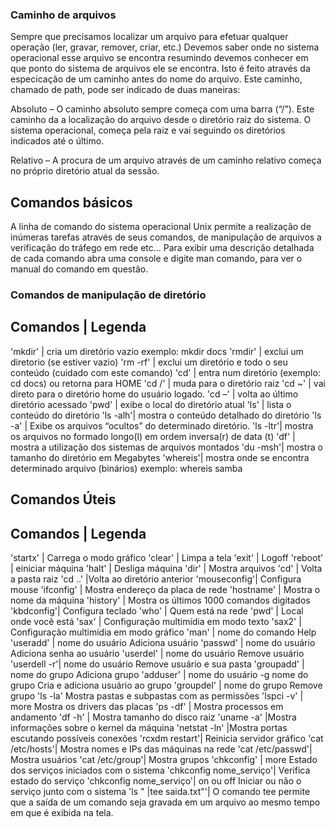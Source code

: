 ### Caminho de arquivos

Sempre que precisamos localizar um arquivo para efetuar qualquer operação (ler, gravar, remover, criar, etc.) Devemos saber onde no sistema operacional esse arquivo se encontra resumindo devemos conhecer em que ponto do sistema de arquivos ele se encontra. Isto é feito através da especicação de um caminho antes do nome do arquivo. Este caminho, chamado de path, pode ser indicado de duas maneiras:

Absoluto – O caminho absoluto sempre começa com uma barra (“/”). Este caminho da a
localização do arquivo desde o diretório raiz do sistema. O sistema operacional, começa pela
raiz e vai seguindo os diretórios indicados até o último.

Relativo – A procura de um arquivo através de um caminho relativo começa no próprio
diretório atual da sessão.

## Comandos básicos

A linha de comando do sistema operacional Unix permite a realização de inúmeras tarefas através de seus comandos, de manipulação de arquivos a verificação do tráfego em rede etc… Para exibir uma descrição detalhada de cada comando abra uma console e digite man comando, para ver o manual do comando em questão.

### Comandos de manipulação de diretório
Comandos | Legenda
-------------------------------------------------------------------------------------
'mkdir'	 | cria um diretório vazio exemplo: mkdir docs
'rmdir'	 | exclui um diretorio (se estiver vazio)
'rm -rf' | exclui um diretório e todo o seu conteúdo (cuidado com este comando)
'cd'	   | entra num diretório (exemplo: cd docs) ou retorna para HOME
'cd /'	 | muda para o diretório raiz
'cd ~'	 | vai direto para o diretório home do usuário logado.
'cd –'	 | volta ao último diretório acessado
'pwd'	   | exibe o local do diretório atual
'ls'	   | lista o conteúdo do diretório
'ls -alh'| mostra o conteúdo detalhado do diretório
'ls -a'	 | Exibe os arquivos “ocultos” do determinado diretório.
'ls -ltr'| mostra os arquivos no formado longo(l) em ordem inversa(r) de data (t)
'df'	   | mostra a utilização dos sistemas de arquivos montados
'du -msh'| mostra o tamanho do diretório em Megabytes
'whereis'| mostra onde se encontra determinado arquivo (binários) exemplo: whereis samba
## Comandos Úteis
Comandos | Legenda
-------------------------------------
'startx'   | Carrega o modo gráfico
'clear'	   | Limpa a tela
'exit'    | Logoff
'reboot'	 | einiciar máquina
'halt'	   | Desliga máquina
'dir'      | Mostra arquivos
'cd'	     | Volta a pasta raiz
'cd ..'	   |Volta ao diretório anterior
'mouseconfig'|	Configura mouse
'ifconfig' | Mostra endereço da placa de rede
'hostname' | Mostra o nome da máquina
'history'	 | Mostra os últimos 1000 comandos digitados
'kbdconfig'| Configura teclado
'who'	     | Quem está na rede
'pwd'	     | Local onde você está
'sax'	     | Configuração multimídia em modo texto
'sax2'	   | Configuração multimídia em modo gráfico
'man'    | nome do comando	Help
'useradd'  | nome do usuário	Adiciona usuário
'passwd'   | nome do usuário	Adiciona senha ao usuário
'userdel'  | nome do usuário	Remove usuário
'userdell -r'| nome do usuário	Remove usuário e sua pasta
'groupadd' | nome do grupo	Adiciona grupo
'adduser'  | nome do usuário -g nome do grupo	Cria e adiciona usuário ao grupo
'groupdel' | nome do grupo	Remove grupo
'ls -la'	Mostra pastas e subpastas com as permissões
'lspci -v' | more	Mostra os drivers das placas
'ps -df'	 | Mostra processos em andamento
'df -h'	   | Mostra tamanho do disco raiz
'uname -a' |Mostra informações sobre o kernel da máquina
'netstat -ln'	|Mostra portas escutando possíveis conexões
'rcxdm restart'|	Reinicia servidor gráfico
'cat /etc/hosts'|	Mostra nomes e IPs das máquinas na rede
'cat /etc/passwd'|	Mostra usuários
'cat /etc/group'|	Mostra grupos
'chkconfig' | more	Estado dos serviços iniciados com o sistema
'chkconfig nome_serviço'|	Verifica estado do serviço
'chkconfig nome_serviço'| on ou off	Iniciar ou não o serviço junto com o sistema
'ls " |tee saida.txt"'| O comando tee permite que a saída de um comando seja gravada em um arquivo ao mesmo tempo em que é exibida na tela.
